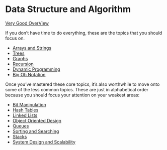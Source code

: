 # Data Structure and Algorithm

[Very Good OverView ](https://www.interviewcake.com/article/python/data-structures-coding-interview?course=dsa%3Futm_source&utm_medium=blog&utm_campaign=techinterview)

If you don’t have time to do everything, these are the topics that you should focus on.

* [Arrays and Strings](https://www.byte-by-byte.com/strings/)
* [Trees](https://www.interviewcake.com/concept/python/binary-tree)
* [Graphs](https://www.interviewcake.com/concept/python/graph)
* [Recursion](https://www.byte-by-byte.com/recursion/)
* [Dynamic Programming](https://www.byte-by-byte.com/dpbook/)
* [Big Oh Notation](https://www.interviewcake.com/article/java/big-o-notation-time-and-space-complexity)



Once you’ve mastered these core topics, it’s also worthwhile to move onto some of the less common topics. These are just in alphabetical order because you should focus your attention on your weakest areas:

* [Bit Manipulation](https://www.geeksforgeeks.org/bits-manipulation-important-tactics/)
* [Hash Tables](https://www.interviewbit.com/courses/programming/topics/hashing/)
* [Linked Lists](https://www.interviewcake.com/concept/python/linked-list)
* [Object Oriented Design](https://hackernoon.com/the-top-10-object-oriented-design-interview-questions-developers-should-know-c7fc2e13ce39)
* [Queues](https://www.interviewcake.com/concept/python/queue)
* [Sorting and Searching](https://www.interviewcake.com/sorting-algorithms-reference/)
* [Stacks](https://www.interviewcake.com/concept/python/stack)
* [System Design and Scalability](https://www.hiredintech.com/courses/system-design)





